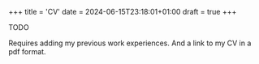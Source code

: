 +++
title = 'CV'
date = 2024-06-15T23:18:01+01:00
draft = true
+++

TODO

Requires adding my previous work experiences. And a link to my CV in a pdf format.